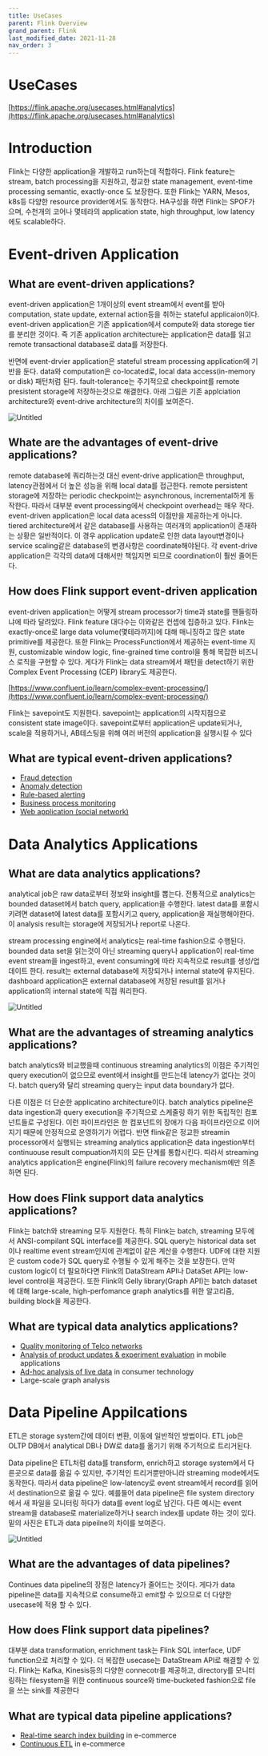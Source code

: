 ```yaml
---
title: UseCases
parent: Flink Overview
grand_parent: Flink
last_modified_date: 2021-11-28
nav_order: 3
---
```


# UseCases

[https://flink.apache.org/usecases.html#analytics](https://flink.apache.org/usecases.html#analytics)

# Introduction

Flink는 다양한 application을 개발하고 run하는데 적합하다. Flink feature는 stream, batch processing을 지원하고, 정교한 state management, event-time processing semantic, exactly-once 도 보장한다. 또한 Flink는 YARN, Mesos, k8s등 다양한 resource provider에서도 동작한다. HA구성을 하면 Flink는 SPOF가 으며, 수천개의 코어나 몇테라의 application state, high throughput, low latency에도 scalable하다.

# Event-driven Application

## What are event-driven applications?

event-driven application은 1개이상의 event stream에서 event를 받아 computation, state update, external action등을 취하는 stateful applicaion이다. event-driven application은 기존 application에서 compute와 data storege tier를 분리한 것이다. 즉 기존 application architecture는 application은 data를 읽고 remote transactional database로 data를 저장한다.

반면에 event-drvier application은 stateful stream processing application에 기반을 둔다. data와 computation은 co-located로, local data access(in-memory or disk) 패턴처럼 된다. fault-tolerance는 주기적으로 checkpoint를 remote presistent storage에 저장하는것으로 해결한다. 아래 그림은 기존 applciation architecture와 event-drive architecture의 차이를 보여준다.

![Untitled](usecases/Untitled.png)

## Whate are the advantages of event-drive applications?

remote database에 쿼리하는것 대신 event-drive application은 throughput, latency관점에서 더 높은 성능을 위해 local data를 접근한다. remote persistent storage에 저장하는 periodic checkpoint는 asynchronous, incremental하게 동작한다. 따라서 대부분 event processing에서 checkpoint overhead는 매우 작다. event-driven application은 local data acess의 이점만을 제공하는게 아니다. tiered architecture에서 같은 database를 사용하는 여러개의 application이 존재하는 상황은 일반적이다. 이 경우 application update로 인한 data layout변경이나 service scaling같은 database의 변경사항은 coordinate해야된다. 각 event-drive application은 각각의 data에 대해서만 책임지면 되므로 coordination이 훨씬 줄어든다.

## How does Flink support event-driven application

event-driven application는 어떻게 stream processor가 time과 state를 핸들링하냐에 따라 달려있다. Flink feature 대다수는 이와같은 컨셉에 집증하고 있다. Flink는 exactly-once로 large data volume(몇테라까지)에 대해 매니징하고 많은 state primitive를 제공한다. 또한 Flink는 ProcessFunction에서 제공하는 event-time 지원, customizable window logic, fine-grained time control을 통해 복잡한 비즈니스 로직을 구현할 수 있다. 게다가 Flink는 data stream에서 패턴을 detect하기 위한 Complex Event Processing (CEP) library도 제공한다.

[https://www.confluent.io/learn/complex-event-processing/](https://www.confluent.io/learn/complex-event-processing/)

Flink는 savepoint도 지원한다. savepoint는 application의 시작지점으로 consistent state image이다. savepoint로부터 application은 update되거나, scale을 적용하거나, AB테스팅을 위해 여러 버전의 application을 실행시킬 수 있다

## What are typical event-driven applications?

- [Fraud detection](https://sf-2017.flink-forward.org/kb_sessions/streaming-models-how-ing-adds-models-at-runtime-to-catch-fraudsters/)
- [Anomaly detection](https://sf-2017.flink-forward.org/kb_sessions/building-a-real-time-anomaly-detection-system-with-flink-mux/)
- [Rule-based alerting](https://sf-2017.flink-forward.org/kb_sessions/dynamically-configured-stream-processing-using-flink-kafka/)
- [Business process monitoring](https://jobs.zalando.com/tech/blog/complex-event-generation-for-business-process-monitoring-using-apache-flink/)
- [Web application (social network)](https://berlin-2017.flink-forward.org/kb_sessions/drivetribes-kappa-architecture-with-apache-flink/)

# Data Analytics Applications

## What are data analytics applications?

analytical job은 raw data로부터 정보와 insight를 뽑는다. 전통적으로 analytics는 bounded dataset에서 batch query, application을 수행한다. latest data를 포함시키려면 dataset에 latest data를 포함시키고 query, application을 재실행해야한다. 이 analysis result는 storage에 저장되거나 report로 나온다.

stream processing engine에서 analytics는 real-time fashion으로 수행된다. bounded data set을 읽는것이 아닌 streaming query나 application이 real-time event stream을 ingest하고, event consuming에 따라 지속적으로 result를 생성/업데이트 한다. result는 external database에 저장되거나 internal state에 유지된다. dashboard application은 external database에 저장된 result를 읽거나 application의 internal state에 직접 쿼리한다.

![Untitled](usecases/Untitled1.png)

## What are the advantages of streaming analytics applications?

batch analytics와 비교했을때 continuous streaming analytics의 이점은 주기적인 query execution이 없으므로 event에서 insight를 만드는데 latency가 없다는 것이다. batch query와 달리 streaming query는 input data boundary가 없다.

다른 이점은 더 단순한 applicatino architecture이다. batch analytics pipeline은 data ingestion과 query execution을 주기적으로 스케줄링 하기 위한 독립적인 컴포넌트들로 구성된다. 이런 파이프라인은 한 컴포넌트의 장애가 다음 파이프라인으로 이어지기 때문에 안정적으로 운영하기가 어렵다. 반면 flink같은 정교한 streamin processor에서 실행되는 streaming analytics application은 data ingestion부터 continuouse result compuation까지의 모든 단계를 통합시킨다. 따라서 streaming analytics application은 engine(Flink)의 failure recovery mechanism에만 의존하면 된다.

## How does Flink support data analytics applications?

Flink는 batch와 streaming 모두 지원한다. 특히 Flink는 batch, streaming 모두에서 ANSI-compilant SQL interface를 제공한다. SQL query는 historical data set이나 realtime event stream인지에 관계없이 같은 계산을 수행한다. UDF에 대한 지원은 custom code가 SQL query로 수행될 수 있게 해주는 것을 보장한다. 만약 custom logic이 더 필요하다면 Flink의 DataStream API나 DataSet API는 low-level control을 제공한다. 또한 Flink의 Gelly library(Graph API)는 batch dataset에 대해 large-scale, high-perfomance graph analytics를 위한 알고리즘, building block을 제공한다.

## What are typical data analytics applications?

- [Quality monitoring of Telco networks](http://2016.flink-forward.org/kb_sessions/a-brief-history-of-time-with-apache-flink-real-time-monitoring-and-analysis-with-flink-kafka-hb/)
- [Analysis of product updates & experiment evaluation](https://techblog.king.com/rbea-scalable-real-time-analytics-king/) in mobile applications
- [Ad-hoc analysis of live data](https://eng.uber.com/athenax/) in consumer technology
- Large-scale graph analysis

# Data Pipeline Appilcations

ETL은 storage system간에 데이터 변환, 이동에 일반적인 방법이다. ETL job은 OLTP DB에서 analytical DB나 DW로 data를 옮기기 위해 주기적으로 트리거된다.

Data pipeline은 ETL처럼 data를 transform, enrich하고 storage system에서 다른곳으로 data를 옮길 수 있지만, 주기적인 트리거뿐만아니라 streaming mode에서도 동작한다. 따라서 data pipeline은 low-latency로 event stream에서 record를 읽어서 destination으로 옮길 수 있다. 예를들어 data pipeline은 file system directory에서 새 파일을 모니터링 하다가 data를 event log로 남긴다. 다른 예시는 event stream을 database로 materialize하거나 search index를 update 하는 것이 있다. 밑의 사진은 ETL과 data pipeilne의 차이를 보여준다.

![Untitled](usecases/Untitled2.png)

## What are the advantages of data pipelines?

Continues data pipeline의 장점은 latency가 줄어드는 것이다. 게다가 data pipeline은 data를 지속적으로 consume하고 emit할 수 있으므로 더 다양한 usecase에 적용 할 수 있다.

## How does Flink support data pipelines?

대부분 data transformation, enrichment task는 Flink SQL interface, UDF function으로 처리할 수 있다. 더 복잡한 usecase는 DataStream API로 해결할 수 있다. Flink는 Kafka, Kinesis등의 다양한 connecotr를 제공하고, directory를 모니터링하는 filesystem을 위한 continuous source와 time-bucketed fashion으로 file을 쓰는 sink를 제공한다

## What are typical data pipeline applications?

- [Real-time search index building](https://ververica.com/blog/blink-flink-alibaba-search) in e-commerce
- [Continuous ETL](https://jobs.zalando.com/tech/blog/apache-showdown-flink-vs.-spark/) in e-commerce